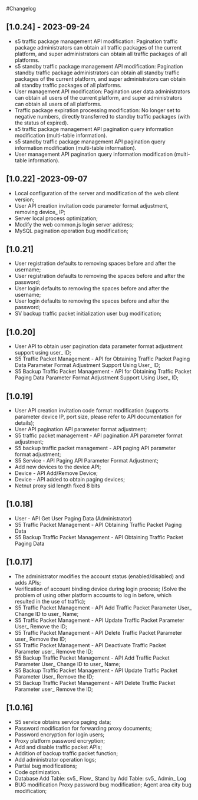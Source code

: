 #Changelog

## [1.0.24] - 2023-09-24
- s5 traffic package management API modification: Pagination traffic package administrators can obtain all traffic packages of the current platform, and super administrators can obtain all traffic packages of all platforms.
- s5 standby traffic package management API modification: Pagination standby traffic package administrators can obtain all standby traffic packages of the current platform, and super administrators can obtain all standby traffic packages of all platforms.
- User management API modification: Pagination user data administrators can obtain all users of the current platform, and super administrators can obtain all users of all platforms.
- Traffic package expiration processing modification: No longer set to negative numbers, directly transferred to standby traffic packages (with the status of expired).
- s5 traffic package management API pagination query information modification (multi-table information).
- s5 standby traffic package management API pagination query information modification (multi-table information).
- User management API pagination query information modification (multi-table information).

## [1.0.22] -2023-09-07
- Local configuration of the server and modification of the web client version;
- User API creation invitation code parameter format adjustment, removing device_ IP;
- Server local process optimization;
- Modify the web common.js login server address;
- MySQL pagination operation bug modification;

## [1.0.21]
- User registration defaults to removing spaces before and after the username;
- User registration defaults to removing the spaces before and after the password;
- User login defaults to removing the spaces before and after the username;
- User login defaults to removing the spaces before and after the password;
- SV backup traffic packet initialization user bug modification;

## [1.0.20]
- User API to obtain user pagination data parameter format adjustment support using user_ ID;
- S5 Traffic Packet Management - API for Obtaining Traffic Packet Paging Data Parameter Format Adjustment Support Using User_ ID;
- S5 Backup Traffic Packet Management - API for Obtaining Traffic Packet Paging Data Parameter Format Adjustment Support Using User_ ID;

## [1.0.19]
- User API creation invitation code format modification (supports parameter device IP, port size, please refer to API documentation for details);
- User API pagination API parameter format adjustment;
- S5 traffic packet management - API pagination API parameter format adjustment;
- S5 backup traffic packet management - API paging API parameter format adjustment;
- S5 Service - API Paging API Parameter Format Adjustment;
- Add new devices to the device API;
- Device - API Add/Remove Device;
- Device - API added to obtain paging devices;
- Netnut proxy sid length fixed 8 bits

## [1.0.18]
- User - API Get User Paging Data (Administrator)
- S5 Traffic Packet Management - API Obtaining Traffic Packet Paging Data
- S5 Backup Traffic Packet Management - API Obtaining Traffic Packet Paging Data

## [1.0.17]
- The administrator modifies the account status (enabled/disabled) and adds APIs;
- Verification of account binding device during login process; (Solve the problem of using other platform accounts to log in before, which resulted in the use of traffic);
- S5 Traffic Packet Management - API Add Traffic Packet Parameter User_ Change ID to user_ Name;
- S5 Traffic Packet Management - API Update Traffic Packet Parameter User_ Remove the ID;
- S5 Traffic Packet Management - API Delete Traffic Packet Parameter user_ Remove the ID;
- S5 Traffic Packet Management - API Deactivate Traffic Packet Parameter user_ Remove the ID;
- S5 Backup Traffic Packet Management - API Add Traffic Packet Parameter User_ Change ID to user_ Name;
- S5 Backup Traffic Packet Management - API Update Traffic Packet Parameter User_ Remove the ID;
- S5 Backup Traffic Packet Management - API Delete Traffic Packet Parameter user_ Remove the ID;

## [1.0.16]
- S5 service obtains service paging data;
- Password modification for forwarding proxy documents;
- Password encryption for login users;
- Proxy platform password encryption;
- Add and disable traffic packet APIs;
- Addition of backup traffic packet function;
- Add administrator operation logs;
- Partial bug modifications;
- Code optimization.
- Database
Add Table: sv5_ Flow_ Stand by
Add Table: sv5_ Admin_ Log
- BUG modification
Proxy password bug modification;
Agent area city bug modification;

